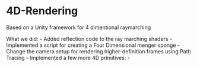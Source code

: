 # 4D-Rendering
Based on a Unity framework for 4 dimentional raymarching

What we did:
    - Added reflection code to the ray marching shaders
    - Implemented a script for creating a Four Dimensional menger sponge
    - Change the camera setup for rendering higher-definition frames using Path Tracing
    - Implemented a few more 4D primitives:
        -